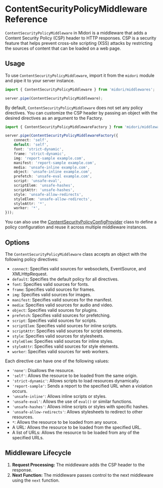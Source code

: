 # ContentSecurityPolicyMiddleware Reference
`ContentSecurityPolicyMiddleware` in Midori is a middleware that adds a Content Security Policy (CSP) header to HTTP responses. CSP is a security feature that helps prevent cross-site scripting (XSS) attacks by restricting the sources of content that can be loaded on a web page.

## Usage
To use `ContentSecurityPolicyMiddleware`, import it from the `midori` module and pipe it to your server instance.
```ts
import { ContentSecurityPolicyMiddleware } from 'midori/middlewares';

server.pipe(ContentSecurityPolicyMiddleware);
```

By default, `ContentSecurityPolicyMiddleware` does not set any policy directives. You can customize the CSP header by passing an object with the desired directives as an argument to the Factory.
```ts
import { ContentSecurityPolicyMiddlewareFactory } from 'midori/middlewares';

server.pipe(ContentSecurityPolicyMiddlewareFactory({
    connect: 'self',
    default: 'self',
    font: 'strict-dynamic',
    frame: 'strict-dynamic',
    img: 'report-sample example.com',
    manifest: 'report-sample example.com',
    media: 'unsafe-inline example.com',
    object: 'unsafe-inline example.com',
    prefetch: 'unsafe-eval example.com',
    script: 'unsafe-eval',
    scriptElem: 'unsafe-hashes',
    scriptAttr: 'unsafe-hashes',
    style: 'unsafe-allow-redirects',
    styleElem: 'unsafe-allow-redirects',
    styleAttr: '*',
    worker: '*',
}));
```

You can also use the [ContentSecurityPolicyConfigProvider](../providers/content-security-policy.md) class to define a policy configuration and reuse it across multiple middleware instances.

## Options
The `ContentSecurityPolicyMiddleware` class accepts an object with the following policy directives:
- `connect`: Specifies valid sources for websockets, EventSource, and XMLHttpRequest.
- `default`: Specifies the default policy for all directives.
- `font`: Specifies valid sources for fonts.
- `frame`: Specifies valid sources for frames.
- `img`: Specifies valid sources for images.
- `manifest`: Specifies valid sources for the manifest.
- `media`: Specifies valid sources for audio and video.
- `object`: Specifies valid sources for plugins.
- `prefetch`: Specifies valid sources for prefetching.
- `script`: Specifies valid sources for scripts.
- `scriptElem`: Specifies valid sources for inline scripts.
- `scriptAttr`: Specifies valid sources for script elements.
- `style`: Specifies valid sources for stylesheets.
- `styleElem`: Specifies valid sources for inline styles.
- `styleAttr`: Specifies valid sources for style elements.
- `worker`: Specifies valid sources for web workers.

Each directive can have one of the following values:
- `'none'`: Disallows the resource.
- `'self'`: Allows the resource to be loaded from the same origin.
- `'strict-dynamic'`: Allows scripts to load resources dynamically.
- `'report-sample'`: Sends a report to the specified URL when a violation occurs.
- `'unsafe-inline'`: Allows inline scripts or styles.
- `'unsafe-eval'`: Allows the use of `eval()` or similar functions.
- `'unsafe-hashes'`: Allows inline scripts or styles with specific hashes.
- `'unsafe-allow-redirects'`: Allows stylesheets to redirect to other resources.
- `*`: Allows the resource to be loaded from any source.
- A URL: Allows the resource to be loaded from the specified URL.
- A list of URLs: Allows the resource to be loaded from any of the specified URLs.

## Middleware Lifecycle
1. **Request Processing:** The middleware adds the CSP header to the response.
2. **Next Function:** The middleware passes control to the next middleware using the `next` function.
